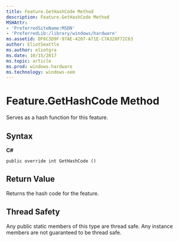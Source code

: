 ```yaml
---
title: Feature.GetHashCode Method
description: Feature.GetHashCode Method
MSHAttr:
- 'PreferredSiteName:MSDN'
- 'PreferredLib:/library/windows/hardware'
ms.assetid: DF6C3D9F-97AE-4207-A71E-C7A328F72C63
author: EliotSeattle
ms.author: eliotgra
ms.date: 10/15/2017
ms.topic: article
ms.prod: windows-hardware
ms.technology: windows-oem
---
```


# Feature.GetHashCode Method


Serves as a hash function for this feature.

## <span id="Syntax"></span><span id="syntax"></span><span id="SYNTAX"></span>Syntax


**C#**

`public override int GetHashCode ()`

## <span id="Return_Value"></span><span id="return_value"></span><span id="RETURN_VALUE"></span>Return Value


Returns the hash code for the feature.

## <span id="Thread_Safety"></span><span id="thread_safety"></span><span id="THREAD_SAFETY"></span>Thread Safety


Any public static members of this type are thread safe. Any instance members are not guaranteed to be thread safe.

 

 






